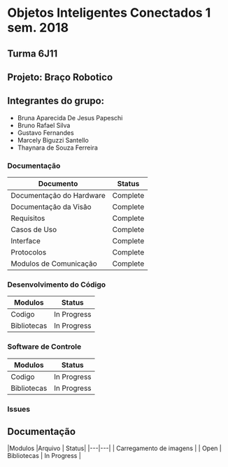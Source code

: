 # Objetos Inteligentes Conectados 1 sem. 2018

## Turma 6J11
## Projeto: Braço Robotico 
## Integrantes do grupo:

* Bruna Aparecida De Jesus Papeschi 
* Bruno Rafael Silva 
* Gustavo Fernandes 
* Marcely Biguzzi Santello
* Thaynara de Souza Ferreira 

###  Documentação

| Documento                    |Status       |
|---|---|
| Documentação do Hardware | Complete    |
| Documentação da Visão    | Complete    |
| Requisitos               | Complete   |
| Casos de Uso             | Complete    |
| Interface                | Complete    |
| Protocolos               | Complete    |
| Modulos de Comunicação   | Complete    |

###  Desenvolvimento do Código 

|Modulos                   |Status       |
|---|---|
| Codigo                   | In Progress |
| Bibliotecas              | In Progress |

### Software de Controle  

|Modulos                   |Status       |
|---|---|
| Codigo                   | In Progress |
| Bibliotecas              | In Progress |

### Issues  
## Documentação 

|Modulos                   |Arquivo      | Status| 
|---|---|
| Carregamento de imagens  |             | Open
| Bibliotecas              | In Progress |
